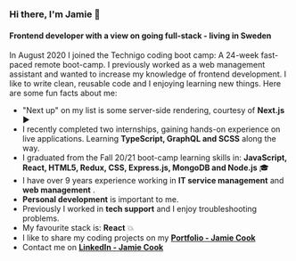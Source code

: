### Hi there, I'm Jamie 👋

#### Frontend developer with a view on going full-stack - living in Sweden

In August 2020 I joined the Technigo coding boot camp: A 24-week fast-paced remote boot-camp. I previously worked as a web management assistant and wanted to increase my knowledge of frontend development. I like to write clean, reusable code and I enjoying learning new things. Here are some fun facts about me:

* "Next up" on my list is some server-side rendering, courtesy of **Next.js** ▶
* I recently completed two internships, gaining hands-on experience on live applications. Learning **TypeScript, GraphQL and SCSS** along the way.
* I graduated from the Fall 20/21 boot-camp learning skills in: **JavaScript, React, HTML5, Redux, CSS, Express.js, MongoDB and Node.js** 🎓
* I have over 9 years experience working in **IT service management** and **web management** .
* **Personal development** is important to me.
* Previously I worked in **tech support** and I enjoy troubleshooting problems.
* My favourite stack is: **React** 💥
* I like to share my coding projects on my **[Portfolio - Jamie Cook](https://jamiecook.netlify.app/)**
* Contact me on **[LinkedIn - Jamie Cook](https://www.linkedin.com/in/jamiepcook)**
<!--
**the-j-curl/the-j-curl** is a ✨ _special_ ✨ repository because its `README.md` (this file) appears on your GitHub profile.
-->
